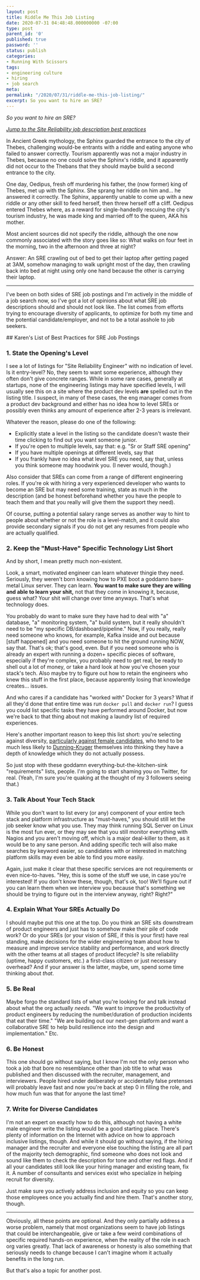 ```yaml
---
layout: post
title: Riddle Me This Job Listing
date: 2020-07-31 04:48:48.000000000 -07:00
type: post
parent_id: '0'
published: true
password: ''
status: publish
categories:
- Running With Scissors
tags:
- engineering culture
- hiring
- job search
meta:
permalink: "/2020/07/31/riddle-me-this-job-listing/"
excerpt: So you want to hire an SRE?
---
```


_So you want to hire an SRE?_

_[Jump to the Site Reliability job description best practices](#best-practices)_

In Ancient Greek mythology, the Sphinx guarded the entrance to the city of Thebes, challenging would-be entrants with a riddle and eating anyone who failed to answer correctly. Tourism apparently was not a major industry in Thebes, because no one could solve the Sphinx's riddle, and it apparently did not occur to the Thebans that they should maybe build a second entrance to the city.

One day, Oedipus, fresh off murdering his father, the (now former) king of Thebes, met up with the Sphinx. She sprang her riddle on him and... he answered it correctly. The Sphinx, apparently unable to come up with a new riddle or any other skill to feed herself, then threw herself off a cliff. Oedipus entered Thebes where, as a reward for single-handedly rescuing the city's tourism industry, he was made king and married off to the queen, AKA his mother.

Most ancient sources did not specify the riddle, although the one now commonly associated with the story goes like so: What walks on four feet in the morning, two in the afternoon and three at night?

Answer: An SRE crawling out of bed to get their laptop after getting paged at 3AM, somehow managing to walk upright most of the day, then crawling back into bed at night using only one hand because the other is carrying their laptop.

* * *

I've been on both sides of SRE job postings and I'm actively in the middle of a job search now, so I've got a lot of opinions about what SRE job descriptions should and should not look like. The list comes from efforts trying to encourage diversity of applicants, to optimize for both my time and the potential candidate/employer, and not to be a total asshole to job seekers.

<a id="best-practices"/>
## Karen's List of Best Practices for SRE Job Postings

### 1. State the Opening's Level

I see a lot of listings for "Site Reliability Engineer" with no indication of level. Is it entry-level? No, they seem to want some experience, although they often don't give concrete ranges. While in some rare cases, generally at startups, none of the engineering listings may have specified levels, I will usually see this on a site where the product dev levels **are** spelled out in the listing title. I suspect, in many of these cases, the eng manager comes from a product dev background and either has no idea how to level SREs or possibly even thinks any amount of experience after 2-3 years is irrelevant.

Whatever the reason, please do one of the following:

* Explicitly state a level in the listing so the candidate doesn't waste their time clicking to find out you want someone junior.
* If you're open to multiple levels, say that: e.g. "Sr or Staff SRE opening"
* If you have multiple openings at different levels, say that
* If you frankly have no idea what level SRE you need, say that, unless you think someone may hoodwink you. (I never would, though.)

Also consider that SREs can come from a range of different engineering roles. If you're ok with hiring a very experienced developer who wants to become an SRE but may need some training, state as much in the description (and be honest beforehand whether you have the people to teach them and that you really will give them the support they need).

Of course, putting a potential salary range serves as another way to hint to people about whether or not the role is a level-match, and it could also provide secondary signals if you do not get any resumes from people who are actually qualified.

### 2. Keep the "Must-Have" Specific Technology List Short

And by short, I mean pretty much non-existent.

Look, a smart, motivated engineer can learn whatever thingie they need. Seriously, they weren't born knowing how to PXE boot a goddamn bare-metal Linux server. They can learn. **You want to make sure they are willing and able to learn your shit,** not that they come in knowing it, because, guess what? Your shit will change over time anyways. That's what technology does.

You probably do want to make sure they have had to deal with "a" database, "a" monitoring system, "a" build system, but it really shouldn't need to be "my specific DB/dashboard/pipeline." Now, if you really, really need someone who knows, for example, Kafka inside and out because [stuff happened] and you need someone to hit the ground running NOW, say that. That's ok; that's good, even. But if you need someone who is already an expert with running a dozen+ specific pieces of software, especially if they're complex, you probably need to get real, be ready to shell out a lot of money, or take a hard look at how you've chosen your stack's tech. Also maybe try to figure out how to retain the engineers who knew this stuff in the first place, because apparently losing that knowledge creates... issues.

And who cares if a candidate has "worked with" Docker for 3 years? What if all they'd done that entire time was run `docker pull` and `docker run`? I guess you could list specific tasks they have performed around Docker, but now we're back to that thing about not making a laundry list of required experiences.

Here's another important reason to keep this list short: you're selecting against diversity, [particularly against female candidates](https://hbr.org/2014/08/why-women-dont-apply-for-jobs-unless-theyre-100-qualified), who tend to be much less likely to [Dunning-Kruger](https://en.wikipedia.org/wiki/Dunning%E2%80%93Kruger_effect) themselves into thinking they have a depth of knowledge which they do not actually possess.

So just stop with these goddamn everything-but-the-kitchen-sink "requirements" lists, people. I'm going to start shaming you on Twitter, for real. (Yeah, I'm sure you're quaking at the thought of my 3 followers seeing that.)

### 3. Talk About Your Tech Stack

While you don't want to list every (or any) component of your entire tech stack and platform infrastructure as "must-haves," you should still let the job seeker know what you use. They may think running SQL Server on Linux is the most fun ever, or they may see that you still monitor everything with Nagios and you aren't moving off, which is a major deal-killer to them, as it would be to any sane person. And adding specific tech will also make searches by keyword easier, so candidates with or interested in matching platform skills may even be able to find you more easily.

Again, just make it clear that these specific services are not requirements or even nice-to-haves. "Hey, this is some of the stuff we use, in case you're interested! If you don't know these, though, that's ok, too! We'll figure out if you can learn them when we interview you because that's something we should be trying to figure out in the interview anyway, right? Right?"

### 4. Explain What Your SREs Actually Do

I should maybe put this one at the top. Do you think an SRE sits downstream of product engineers and just has to somehow make their pile of code work? Or do your SREs (or your vision of SRE, if this is your first) have real standing, make decisions for the wider engineering team about how to measure and improve service stability and performance, and work directly with the other teams at all stages of product lifecycle? Is site reliability (uptime, happy customers, etc.) a first-class citizen or just necessary overhead? And if your answer is the latter, maybe, um, spend some time thinking about _that_.

### 5. Be Real

Maybe forgo the standard lists of what you're looking for and talk instead about what the org actually _needs._ "We want to improve the productivity of product engineers by reducing the number/duration of production incidents that eat their time." "We are building out our next-gen platform and want a collaborative SRE to help build resilience into the design and implementation." Etc.

### 6. Be Honest

This one should go without saying, but I know I'm not the only person who took a job that bore no resemblance other than job title to what was published and then discussed with the recruiter, management, and interviewers. People hired under deliberately or accidentally false pretenses will probably leave fast and now you're back at step 0 in filling the role, and how much fun was that for anyone the last time?

### 7. Write for Diverse Candidates

I'm not an expert on exactly how to do this, although not having a white male engineer write the listing would be a good starting place. There's plenty of information on the Internet with advice on how to approach inclusive listings, though. And while it should go without saying, if the hiring manager and the recruiter and everyone else touching the listing are all part of the majority tech demographic, find someone who does not look and sound like them to check the description for tone and other red flags. And if all your candidates still look like your hiring manager and existing team, fix it. A number of consultants and services exist who specialize in helping recruit for diversity.

Just make sure you actively address inclusion and equity so you can keep those employees once you actually find and hire them. That's another story, though.

* * *

Obviously, all these points are optional. And they only partially address a worse problem, namely that most organizations seem to have job listings that could be interchangeable, give or take a few weird combinations of specific required hands-on experience, when the reality of the role in each org varies greatly. That lack of awareness or honesty is also something that seriously needs to change because I can't imagine whom it actually benefits in the long run.

But that's also a topic for another post.


